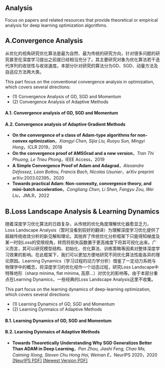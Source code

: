 ## Analysis
Focus on papers and related resources that provide theoretical or empirical analysis for deep learning optimization algorithms.

## A.Convergence Analysis
从优化的视角研究优化算法是最为自然、最为传统的研究方向，针对很多问题的研究甚至在深度学习提出之前就已经相当充分了。其主要研究对象为优化算法若干迭代序列的收敛性与收敛速度。本部分针对研究的算法分为GD、SGD、动量方法及自适应方法两大类。

This part focus on the conventional convergence analysis in optimization, which covers several directions:
* (1) Convergence Analysis of GD, SGD and Momentum
* (2) Convergence Analysis of Adaptive Methods

#### A.1. Convergence analysis of GD, SGD and Momentum

#### A.2. Convergence analysis of Adaptive Gradient Methods
* **On the convergence of a class of Adam-type algorithms for non-convex optimization**，*Xiangyi Chen, Sijia Liu, Ruoyu Sun, Mingyi Hong*，ICLR 2019，2018
* **On the convergence proof of AMSGrad and a new version**，*Tran Thi Phuong,  Le Trieu Phong*，IEEE Access，2019
* **A Simple Convergence Proof of Adam and Adagrad**，*Alexandre Défossez, Léon Bottou, Francis Bach, Nicolas Usunier*，arXiv preprint arXiv:2003.02395，2020
* **Towards practical Adam: Non-convexity, convergence theory, and mini-batch acceleration**，*Congliang Chen, Li Shen, Fangyu Zou, Wei Liu*，JMLR，2022

## B.Loss Landscape Analysis & Learning Dynamics
随着深度学习优化算法的日趋复杂，从传统的优化角度理解优化器愈显乏力，Loss Landscape Analysis（暂时没看到较好的翻译）为理解深度学习优化提供了超越传统收敛分析的新见解和理论。其抛弃了传统优化分析框架下只能得知梯度及某一时刻Loss的受限视角，转而将损失函数置于更高维度下将其可视化出来。广义而言，其可以研究模型结构、初始化、优化算法、训练策略等因素对整体深度学习效果的影响。在此框架下，我们可以更加方便地研究不同优化算法性能各异的理论原因。Learning Dynamics（学习过程的动力学分析）借鉴了一定动力系统与物理学中的概念，将深度学习的优化视作一个动态过程，研究Loss Landscape中特殊地形（sharp minima, flat minima, 高原...）对优化的影响等。由于本部分重点在Learning Dynamics，一些经典的Loss Landscape Analysis这里不收集。

This part focus on the learning dynamics of deep-learning optimization, which covers several directions:

* (1) Learning Dynamics of GD, SGD and Momentum
* (2) Learning Dynmaics of Adaptive Methods

#### B.1. Learning Dynamics of GD, SGD and Momentum

#### B.2. Learning Dynmaics of Adaptive Methods
* **Towards Theoretically Understanding Why SGD Generalizes Better Than ADAM in Deep Learning**，*Pan Zhou, Jiashi Feng, Chao Ma, Caiming Xiong, Steven Chu Hong Hoi, Weinan E*，NeurIPS 2020，2020  [[NeurIPS PDF]](https://proceedings.neurips.cc/paper/2020/file/f3f27a324736617f20abbf2ffd806f6d-Paper.pdf)  [[Newest Version PDF]](https://arxiv.org/pdf/2010.05627.pdf)


